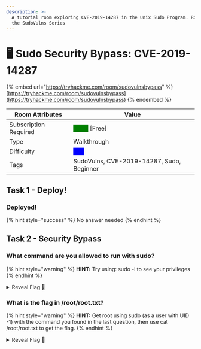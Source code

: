 ```yaml
---
description: >-
  A tutorial room exploring CVE-2019-14287 in the Unix Sudo Program. Room One in
  the SudoVulns Series
---
```


# 🖥 Sudo Security Bypass: CVE-2019-14287



{% embed url="https://tryhackme.com/room/sudovulnsbypass" %}
[https://tryhackme.com/room/sudovulnsbypass](https://tryhackme.com/room/sudovulnsbypass)
{% endembed %}



| Room Attributes       | Value                                                                   |
| --------------------- | ----------------------------------------------------------------------- |
| Subscription Required |  <mark style="color:green;background-color:green;">False</mark> \[Free] |
| Type                  | Walkthrough                                                             |
| Difficulty            |  <mark style="color:blue;background-color:blue;">Info</mark>            |
| Tags                  | SudoVulns, CVE-2019-14287, Sudo, Beginner                               |

## Task 1 - Deploy!

### Deployed!

{% hint style="success" %}
No answer needed
{% endhint %}

## Task 2 - Security Bypass

### What command are you allowed to run with sudo?

{% hint style="warning" %}
**HINT:** Try using: sudo -l to see your privileges
{% endhint %}

<details>

<summary>Reveal Flag <span data-gb-custom-inline data-tag="emoji" data-code="1f6a9">🚩</span></summary>

:triangular\_flag\_on\_post:`/bin/bash`

</details>

### What is the flag in /root/root.txt?

{% hint style="warning" %}
**HINT:** Get root using sudo (as a user with UID -1) with the command you found in the last question, then use cat /root/root.txt to get the flag.
{% endhint %}

<details>

<summary>Reveal Flag <span data-gb-custom-inline data-tag="emoji" data-code="1f6a9">🚩</span></summary>

:triangular\_flag\_on\_post:`THM{l33t_s3cur1ty_bypass}`

</details>
